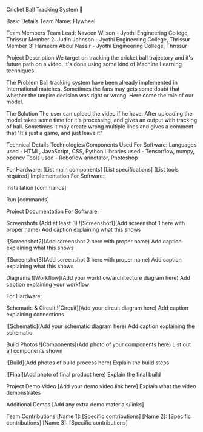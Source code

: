 Cricket Ball Tracking System 🎯

Basic Details
Team Name: Flywheel

Team Members
Team Lead: Naveen Wilson - Jyothi Engineering College, Thrissur
Member 2: Judin Johnson - Jyothi Engineering College, Thrissur
Member 3: Hameem Abdul Nassir - Jyothi Engineering College, Thrissur

Project Description
We target on tracking the cricket ball trajectory and it's future path on a video. It's done using some kind of Machine Learning techniques.

The Problem
Ball tracking system have been already implemented in International matches. Sometimes the fans may gets some doubt that whether the umpire decision was right or wrong. Here come the role of our model. 

The Solution
The user can upload the video if he have. After uploading the model takes some time for it's processing, and gives an output with tracking of ball. Sometimes it may create wrong multiple lines and gives a comment that "It's just a game, and just leave it" 

Technical Details
Technologies/Components Used
For Software:
Languages used - HTML, JavaScript, CSS, Python
Libraries used - Tensorflow, numpy, opencv
Tools used - Roboflow annotator, Photoshop

For Hardware:
[List main components]
[List specifications]
[List tools required]
Implementation
For Software:

Installation
[commands]

Run
[commands]

Project Documentation
For Software:

Screenshots (Add at least 3)
![Screenshot1](Add screenshot 1 here with proper name) Add caption explaining what this shows

![Screenshot2](Add screenshot 2 here with proper name) Add caption explaining what this shows

![Screenshot3](Add screenshot 3 here with proper name) Add caption explaining what this shows

Diagrams
![Workflow](Add your workflow/architecture diagram here) Add caption explaining your workflow

For Hardware:

Schematic & Circuit
![Circuit](Add your circuit diagram here) Add caption explaining connections

![Schematic](Add your schematic diagram here) Add caption explaining the schematic

Build Photos
![Components](Add photo of your components here) List out all components shown

![Build](Add photos of build process here) Explain the build steps

![Final](Add photo of final product here) Explain the final build

Project Demo
Video
[Add your demo video link here] Explain what the video demonstrates

Additional Demos
[Add any extra demo materials/links]

Team Contributions
[Name 1]: [Specific contributions]
[Name 2]: [Specific contributions]
[Name 3]: [Specific contributions]

